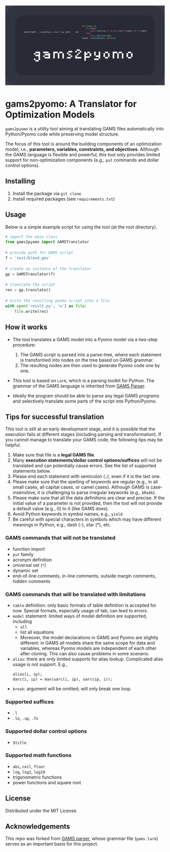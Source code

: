 ![logo](logo.png)

# gams2pyomo: A Translator for Optimization Models

`gams2pyomo` is a utility tool aiming at translating GAMS files
automatically into Python/Pyomo code while preserving model structure.

The focus of this tool is around the building components of an optimization
model, i.e., **parameters, variables, constraints, and objectives**.
Although the GAMS language is flexible and powerful, this tool only provides
limited support for non-optimization components (e.g., `put` commands and dollar
control options).

## Installing

1. Install the package via `git clone`
2. Install required packages (see `requirements.txt`)

## Usage

Below is a simple example script for using the tool (at the root directory).
```python
# import the main class
from gams2pyomo import GAMSTranslator

# provide path for GAMS script
f = 'test/blend.gms'

# create an instance of the translator
gp = GAMSTranslator(f)

# translate the script
res = gp.translate()

# write the resulting pyomo script into a file
with open('result.py', 'w') as file:
    file.write(res)
```

## How it works
- The tool translates a GAMS model into a Pyomo model via a two-step procedure:

  1. The GAMS script is parsed into a parse-tree, where each statement is
  transformed into nodes on the tree based on GAMS grammar.
  2. The resulting nodes are then used to generate Pyomo code one by one.
- This tool is based on `Lark`, which is a parsing toolkit for Python.
The grammar of the GAMS language is inherited from [GAMS Parser](https://github.com/anderson-optimization/gams-parser).
- Ideally the program should be able to parse any legal GAMS programs and
selectively translate some parts of the script into Python/Pyomo.

## Tips for successful translation

This tool is still at an early development stage, and it is possible that the
execution fails at different stages (including parsing and transformation).
If you cannot manage to translate your GAMS code, the following tips may
be helpful.

1. Make sure that file is a **legal GAMS file**.
2. Many **execution statements/dollar control options/suffices** will not be
translated and can potentially cause errors. See the list of supported
statements below.
3. Please end each statement with semicolon (`;`), even if it is the last one.
4. Please make sure that the spelling of keywords are regular (e.g., in all
small cases, all capital cases, or camel cases).
Although GAMS is case-insensitive, it is challenging to parse irregular keywords
(e.g., `bReAk`).
5. Please make sure that all the data definitions are clear and precise.
If the initial value of a parameter is not provided, then the tool will not
provide a default value (e.g., 0) to it (like GAMS does).
6. Avoid Python keywords in symbol names, e.g., `yield`.
7. Be careful with special characters in symbols which may have different
meanings in Python, e.g., dash (-), star (*), etc.

### GAMS commands that will not be translated
- function import
- `put` family
- acronym definition
- universal set (`*`)
- dynamic set
- end-of-line comments, in-line comments, outside margin comments, hidden comments

### GAMS commands that will be translated with limitations
- `table` definition: only basic formats of table definition is accepted for
now. Special formats, especially usage of tab, can lead to errors.
- `model` statement: limited ways of model definition are supported, including
  - `all`
  - list all equations
  - Moreover, the model declarations in GAMS and Pyomo are slightly
  different: in GAMS all models share the same scope for data and variables,
  whereas Pyomo models are independent of each other after cloning.
  This can also cause problems in some scenario.
- `alias`: there are only limited supports for alias lookup.
Complicated alias usage is not support. E.g.,
  ```gams
  alias(i, ip);
  darc(i, ip) = max(uarc(i, ip), uarc(ip, i));
  ```
- `break`: argument will be omitted; will only break one loop.


### Supported suffices
- `.l`
- `.lo`, `.up`, `.fx`
### Supported dollar control options
- `$title`

### Supported math functions
- `abs`, `ceil`, `floor`
- `log`, `log2`, `log10`
- trigonometric functions
- power functions and square root

## License
Distributed under the MIT License.

## Acknowledgements
This repo was forked from [GAMS parser](https://github.com/anderson-optimization/gams-parser),
whose grammar file (`gams.lark`) serves as an important basis for this project.
